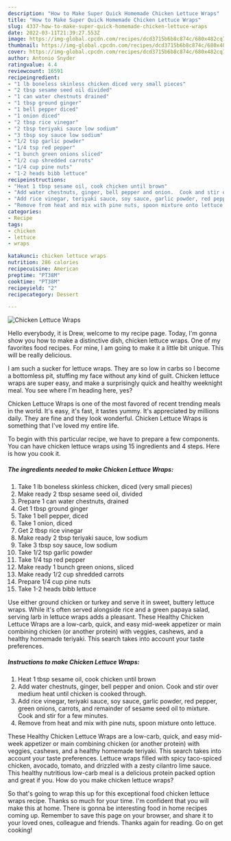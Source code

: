 ```yaml
---
description: "How to Make Super Quick Homemade Chicken Lettuce Wraps"
title: "How to Make Super Quick Homemade Chicken Lettuce Wraps"
slug: 4337-how-to-make-super-quick-homemade-chicken-lettuce-wraps
date: 2022-03-11T21:39:27.553Z
image: https://img-global.cpcdn.com/recipes/dcd3715b6b8c874c/680x482cq70/chicken-lettuce-wraps-recipe-main-photo.jpg
thumbnail: https://img-global.cpcdn.com/recipes/dcd3715b6b8c874c/680x482cq70/chicken-lettuce-wraps-recipe-main-photo.jpg
cover: https://img-global.cpcdn.com/recipes/dcd3715b6b8c874c/680x482cq70/chicken-lettuce-wraps-recipe-main-photo.jpg
author: Antonio Snyder
ratingvalue: 4.4
reviewcount: 16591
recipeingredient:
- "1 lb boneless skinless chicken diced very small pieces"
- "2 tbsp sesame seed oil divided"
- "1 can water chestnuts drained"
- "1 tbsp ground ginger"
- "1 bell pepper diced"
- "1 onion diced"
- "2 tbsp rice vinegar"
- "2 tbsp teriyaki sauce low sodium"
- "3 tbsp soy sauce low sodium"
- "1/2 tsp garlic powder"
- "1/4 tsp red pepper"
- "1 bunch green onions sliced"
- "1/2 cup shredded carrots"
- "1/4 cup pine nuts"
- "1-2 heads bibb lettuce"
recipeinstructions:
- "Heat 1 tbsp sesame oil, cook chicken until brown"
- "Add water chestnuts, ginger, bell pepper and onion.  Cook and stir over medium heat until chicken is cooked through."
- "Add rice vinegar, teriyaki sauce, soy sauce, garlic powder, red pepper, green onions, carrots, and remainder of sesame seed oil  to mixture. Cook and stir for a few minutes."
- "Remove from heat and mix with pine nuts, spoon mixture onto lettuce."
categories:
- Recipe
tags:
- chicken
- lettuce
- wraps

katakunci: chicken lettuce wraps 
nutrition: 286 calories
recipecuisine: American
preptime: "PT38M"
cooktime: "PT38M"
recipeyield: "2"
recipecategory: Dessert

---
```



![Chicken Lettuce Wraps](https://img-global.cpcdn.com/recipes/dcd3715b6b8c874c/680x482cq70/chicken-lettuce-wraps-recipe-main-photo.jpg)

Hello everybody, it is Drew, welcome to my recipe page. Today, I'm gonna show you how to make a distinctive dish, chicken lettuce wraps. One of my favorites food recipes. For mine, I am going to make it a little bit unique. This will be really delicious.

I am such a sucker for lettuce wraps. They are so low in carbs so I become a bottomless pit, stuffing my face without any kind of guilt. Chicken lettuce wraps are super easy, and make a surprisingly quick and healthy weeknight meal. You see where I&#39;m heading here, yes?

Chicken Lettuce Wraps is one of the most favored of recent trending meals in the world. It's easy, it's fast, it tastes yummy. It's appreciated by millions daily. They are fine and they look wonderful. Chicken Lettuce Wraps is something that I've loved my entire life.


To begin with this particular recipe, we have to prepare a few components. You can have chicken lettuce wraps using 15 ingredients and 4 steps. Here is how you cook it.

<!--inarticleads1-->

##### The ingredients needed to make Chicken Lettuce Wraps:

1. Take 1 lb boneless skinless chicken, diced (very small pieces)
1. Make ready 2 tbsp sesame seed oil, divided
1. Prepare 1 can water chestnuts, drained
1. Get 1 tbsp ground ginger
1. Take 1 bell pepper, diced
1. Take 1 onion, diced
1. Get 2 tbsp rice vinegar
1. Make ready 2 tbsp teriyaki sauce, low sodium
1. Take 3 tbsp soy sauce, low sodium
1. Take 1/2 tsp garlic powder
1. Take 1/4 tsp red pepper
1. Make ready 1 bunch green onions, sliced
1. Make ready 1/2 cup shredded carrots
1. Prepare 1/4 cup pine nuts
1. Take 1-2 heads bibb lettuce


Use either ground chicken or turkey and serve it in sweet, buttery lettuce wraps. While it&#39;s often served alongside rice and a green papaya salad, serving larb in lettuce wraps adds a pleasant. These Healthy Chicken Lettuce Wraps are a low-carb, quick, and easy mid-week appetizer or main combining chicken (or another protein) with veggies, cashews, and a healthy homemade teriyaki. This search takes into account your taste preferences. 

<!--inarticleads2-->

##### Instructions to make Chicken Lettuce Wraps:

1. Heat 1 tbsp sesame oil, cook chicken until brown
1. Add water chestnuts, ginger, bell pepper and onion.  Cook and stir over medium heat until chicken is cooked through.
1. Add rice vinegar, teriyaki sauce, soy sauce, garlic powder, red pepper, green onions, carrots, and remainder of sesame seed oil  to mixture. Cook and stir for a few minutes.
1. Remove from heat and mix with pine nuts, spoon mixture onto lettuce.


These Healthy Chicken Lettuce Wraps are a low-carb, quick, and easy mid-week appetizer or main combining chicken (or another protein) with veggies, cashews, and a healthy homemade teriyaki. This search takes into account your taste preferences. Lettuce wraps filled with spicy taco-spiced chicken, avocado, tomato, and drizzled with a zesty cilantro lime sauce. This healthy nutritious low-carb meal is a delicious protein packed option and great if you. How do you make chicken lettuce wraps? 

So that's going to wrap this up for this exceptional food chicken lettuce wraps recipe. Thanks so much for your time. I'm confident that you will make this at home. There is gonna be interesting food in home recipes coming up. Remember to save this page on your browser, and share it to your loved ones, colleague and friends. Thanks again for reading. Go on get cooking!
